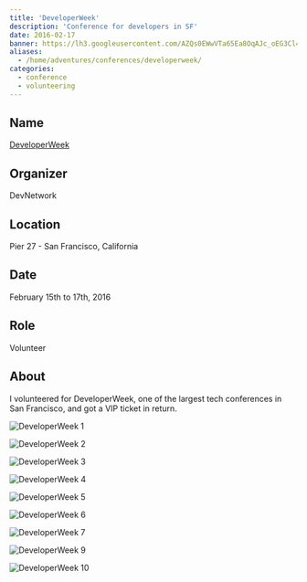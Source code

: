 ```yaml
---
title: 'DeveloperWeek'
description: 'Conference for developers in SF'
date: 2016-02-17
banner: https://lh3.googleusercontent.com/AZQs0EWwVTa65Ea8OqAJc_oEG3Cl43VlhkbwtRQBctoFI_Cr5teUxYRl0hYUZ7SlspV436ROiZheFFalxigQV43K-OdjN8kNKEb7TncEuURfvngF7VTuoXP9rnm4FbS1Tdt1DPmyyfgFdbv8GKOGd0RZAaylpPtGimN9KAt2Vr3gS8H22e8Bx-SofVyVqBgME25DCKWMqG-QrOYXwd90cxNljouZJ3RmLBtJf3viFU6cZMB2opAviV_nlLxed-XXlaV5vcbP-_WmvnsNj8Vuijhl41tlbLLGLJv8PpeOcKaNFlr-ejel2y95HNlvQLhwnNVYAoja2_aGP_XGzRcXfmWu-ByjNPzzSX7IOemAjhUjPdDuNYnyK79rk1JlTCHmHbmLvzHNAGWJ3orswS4y8V3yTjy12DfbgL2haWpLmX9koYhculaaPcpZu4eNXzB6FKy3r1ORgts_XQnjRqUYFK5M25DgszxmPN7QCqA5Cvqj25amln5Ik8GtbfPP3ggXm5IHxlVBsW1tkmtCvcCu-douOy_BL49z4mugJIPeGZzJ4qXIiy68J81hpsN0XQXiVrEJVOvgpRrxMFO7XOy5DiRZIyrceg7mb-oQOYcN0sZPXLrvRJgK9wL2mZRF8PWl=w1462-h969-no
aliases:
  - /home/adventures/conferences/developerweek/
categories:
  - conference
  - volunteering
---
```


## Name

[DeveloperWeek](https://developerweek.com 'DeveloperWeek')

## Organizer

DevNetwork

## Location

Pier 27 - San Francisco, California

## Date

February 15th to 17th, 2016

## Role

Volunteer

## About

I volunteered for DeveloperWeek, one of the largest tech conferences in San Francisco, and got a VIP ticket in return.

![DeveloperWeek 1](https://lh3.googleusercontent.com/EsArvel-nd1kgrUwLFuB1iucj9BuzMLipWNcBVO7XDlKVZDYG10hfiaiGpKn3SQSqqa7tUGYBRY9rpViDrudqvNkprudlY3LnzY4W9rxsfGjCpFPXJeu89sAtThzUs0oxjP85Qf-f0AwxptV9vsdKgh4NQMj_me8V4SFe_5OKxxYhUIjqzYpIImI6CqZnjEtLfPPvMildDAmQNdYDNeDyfyeLMnY6nPSJAqjxonbyqkLGywU-rMlok2nJBh7szgO1wuTVpPEpKdYdBBcPhQ9f4_TvXLeKBVPvUkDMvYZA49zyErvvbF1M5YdKc-liULAgLq-uX7C-M1DaEohHJefEV9R65C6GbiBaLMiQ3y4lARheh4KXLyeDEe7-ODOMi7g3nsro0NXsdZmSm9v32rX5GTj6TwOflv6cH7kw-W_PLI2P8TPi991CisSJB4lcNGqDfglMbLnhXDvAwadsfQVgVRDjzbTEcCofu4iomVs87dFMj3Jac_A-e8paqgvh3VRCXCY2lN-BWIAoPTCzxLAPbGDfls6KYUOJDTKdFJodUdjG9ljt-EgWNras6jyiekUTFyaVJNY8czgVVrl5w5a7wa9CbVPy106CkjJnmqYQbZmV4B7RpLwSp3QYdNoOcSA=s969-no)

![DeveloperWeek 2](https://lh3.googleusercontent.com/5m25ERY6QlDS6AENJ-PXKuOQR8EUCk0CcOPNMRfU7h26i8-HlqWKGu3qFCbWSU34k0fny4G7xOqNF384df72lhu1MNGCd-wETE0aUIgzxrxqXe0qIr3eOvnAN4ceKZ4XUN4D77yFBX3xPmiJlFJGyh_MDcMsFBOhjaov54KwIP2pfP-BpKH_MwBFid-znbXeIfFHPvDLkh-9-xssfdMaG6lnZ8WcFHhFYf44Q0BG6XzyMsv7cfts_wCYZCBBXDFgKABOwJeH9bnH6HZdK9MuV1lRSsxlG9-lqW8FbgMf9B6qzWSIB30vbTYFD4hX3PAPRcghCDOH_g_45wzQyfOUH_EwaO_NHUcDmAmc9uj8jb3Ri5D3VZf79PXNgwt487VafC9B5R6HdOGY5g3EzW_BUFzGuUaHIOsZPtQUa2qjXJ8s8ifrYZgZPN-bDiS5-GMlRfCCdJoqI9-PJUlIzVGaUCXhCoUC02e0HpGrX-jBK59LPqvuKb9RCV6qIrsHAOu3LUDtdu81Ohi3454XgW4WnHf7tUe56oX23wN4j42zH2fGW8hDTHxTejVbQjKtBJUsQ0gF10MRJ1LNtalHxvgJBQ4O4s0PvPmUcPzgn13KmTkiHDvK6iC1Oqeg_Vp5YXoN=w927-h969-no)

![DeveloperWeek 3](https://lh3.googleusercontent.com/8laaXQXMNQZKBfjAjKIezRI1NoNJjYykJk9ahwQQ5dXclJenId2sNlzZDkvwJkMgmwzDwhMO01zIzWw7da690XhunhNdyjOtisaTCEkD-OBsdlylaVzfXRYkboXVPm2R4FG5PZoICNQFCYI5ibrZM2CYWWVuKGOgGWUowtgE_mDDfMYOANRWVzHRoGDCjfdGadxEQdapkVgz0Vf_sD7d1EnDmilfqRS3T9rEF5GaXacvxRB9Ne_pwiqZGqRF_Wex2sLIZyVCkvC2WZM1Vxh4KB6h89XJK1Boa1SvO5VTh0UaKl1zojjQ3Um0qSxe5UcikCOdrrNA532gd0AHSGbNedG8luWiR6OZoZDfF9T1PZ4PvFIZ6vse69EthG_WaxfxWXkByNvsNjOilPYy-74RAudgOFubwjYxIBDMzDt7bKPTXfMCa3F3DDtSdSygRTbWkqcwTuvAqBzA_y9R7BpTBWVbzQBjpqbBFYykBnyaguYExsPBwIEo3d1XKINoqzM9kWv_f_o-j1blH4U2IDad_OtGPiShd0up9E79HZFLW2s-jPwMxCFahKQn_1K5s-wSFTiPsIMuCl3jZAvhNL8gQW41gCF-hBdRsBXl2Su_MNbxIGJtUKSHckWONHSlyBJQ=w1292-h969-no)

![DeveloperWeek 4](https://lh3.googleusercontent.com/XlgtfXZ_xGucyAnyM_fku007-pHNHdpt_jdo1j4i_W96aRFZ_KNxU5BcOzkmF7bl9twW_KTqsJCguP9cM2MbbvY-ewbufMCnsKC2KEYh8Ej4BiSK8vKdyTlNWvCQW-35S4qIpwiJeYXKAGzmaBuZqZJ0Z-fLnwCQXQRfvy0jO7y0qAWmhnwErfVVSuIdqtQ4ig_yg08221n4rXoboJW3p2ELYSbrZjjQAZRGx4F0mNNud6L-_BbS6GCuDsvgRuHOZkBTuK4WYbpCIDiTw2-zCvohg-624DlZ-rCruVLXYnBmzxZreB6526V-vXz8hy4L91k-VID0aY9wNreecV6FUFUcuhzNFMGKKJEb6DAsdX5imTaxCrZuHrtYZjNjmC3kTEDX1mS5TzVNflM_eds5QMHPR656fu3EjXTIpoQKT1Sqp86TnIZeBgF8bhtj4xEABs7Qvai5fwqc2_XL-gkV7hIIlbUN1wa2lIWhyJuszwoiKJ-IMLb7qcsP0bfj6Kvxv0iPueCpOrK-Filjwb-j9-xPd3H1ELTPJ1FgDtReY6goCxai3Dfs84JAvWFyXgm2PqZ8CizJWBQFYjW55jJkECPH78zli-oUWWy7lI4tdOiKDh-2lNkTd1msZaW_A8OA=w1292-h969-no)

![DeveloperWeek 5](https://lh3.googleusercontent.com/mqb_-Ga2QE5NAJCq2YrQo0KjS9RmBwpiWzIg_bs_mMGYKXTGDa2grns_zY7s-1iQsCefkCk4j-tvFCW7uwQmUEW4Hou7ltlrf_q1IASfFiLhna2FOkNUbWWf_-P0ys1bJaqSNBO1LOGHbEGhd7pImqfC0_fvPztzGYy8A3-Esb_e93q-_k---Cx4eyvEl0RjZtQmCfAUotbVD1diNethgtZx_OWQrw2L9lZ-1cyP-iuwl_epy2rE3D6QAxSHJn6RmcE6lLxtbFnGh8Av_T9DHfItvPDs7CUIpqVlN8qbnWO9IXvwCcNDIZeMV0sZFaNLfOfUnevD3rlqzfoPCcqtG0HvyaYL5bvwPem-ZiF2Gg79PRZ4YjfxAET2If-3DAWRKIna5wa3CVNtl6CSqtzNMW05dV2R_U5-Mzw4KxW3aVuxiAqoSN25uwJrvItF9gco8MfKtyW26iRjdaKZWp0eIx6dgg9AbfiKHEgQS6tjl1EomxpigKKzDliGRKNyng0zoIC3haA3FgozeO3F2_aLfGUIVfy5I9ggN84wVzHBx8xtVjh2ERmpSv_S1Ps1w7uzRqUK48PMvpQDDgFmzLXVblz_k3kzy2Hxz64zjEAiJtc_TG27rajPBq2iFphO6QhT=w1292-h969-no)

![DeveloperWeek 6](https://lh3.googleusercontent.com/wyYHyEAXEqW8fjwRu6yMmH_709yF5DWmrfRVo3o8lZNYMa3M_Jnoh6m8M0C7s2gE6pZZEToj_hcj0GeqBnbtlf-7oq2sWhxiMoNhd4903JnI52kYucEzf_KgS3f31btT_wl6lkcZ-8d4muloTi1E7VEtLastwGPNwutaLNBrC833nAPJ6YmIERZab7-zRxjApnNX3wH0FJzO3gkjrTry_ptXyrSslWTirzcx24yW1kY8v5Lxz8XsJ4-2kkbx0HNbYv-ph_MlOoUkHG07ETBsiUy-Qpry8NVH-FO7PnyfWiHswq_yU4JF3wBGtRu-eOlMWnl8ap0WFu15wZ1ZxaBRRW5Ba1O22_-UviM-Y5JFjQCTG0GOS_9_88sUKtsDJ1IaTooBg8w3cHO_hF6uU8zOkq1y6fCgrA5LDuSV-3wRoerxDXLvCibNIIFCduHGp_sILKbtMvby_rxnifwc1K98DVelYDtHkdDs6x0aaq6ijgOddjYiq0jzcgwiQ7eHtj3-kQ58jxyEErKMhPmBO7ZaIJhTpgoL2nH8cJqCNt-n4DQNI6XUMjo9_nU9FoC2We9EmqbdarGgw4zjqD4IbLAQyOgfrc_3-ZUPtCmMttWaysj6F7L8Z2XZPIt2W-wmsx1I=w289-h220-no)

![DeveloperWeek 7](https://lh3.googleusercontent.com/Y6VC-UMYDYhhEdzFdTo_pAD6uDLzQv-NLKb-86pykDayDS6VwRCMWo7SdVEvXg7fdaQM_xDR7f8SfPxSS2of7pY7_a5MSN776EZQ3yJ3Siy-qxT7m8tA9PmVczNwB4hKViEjWdYcsHgi0WqAVL3vHXNNff-3MEGtkptE3MJivzvjKOR_UoMqacYzsdalJ6UjWdiHCETBSmMpeqAbskYNi3ftRRcstA7XhWtA1X4Mgr6qzBSoAOi5atZhUa98ucrLU8wTr3uUanu5LHSPt3Bip73Fb0YSTxf4mJKoHz5LTHIALb6Iy8pnRYEQJiRW13UY4TWkPt6QDoatbAUCOtHUCB80q-3pEZEG2deMB0-wQ2c5EIoI79dxP4LrfTOlHaDM4pRaHfaDzln_0bIGeEHcnbxAPe917ettIRRhy7ttr7mxggJM08Z1klLaPArceH64H_zMv_jmit_JyiEVkA2qcqA-J0n51aNHLdPDNc9hQdjCw9DV-DnDXsP_6rKzmwXZZ9d4aoZp_HNSw66CLFRFFv02oPkZSQRJ1lfQEduquQeaUNaFUlZw1I_w1-AFAfDMWcePHKDYcRK2ZJpzg_POzc7esT1-AI5KhN8ZGkFzQ8wk_iG9g2Da49j1qk52PABK=w276-h220-no)

![DeveloperWeek 9](https://lh3.googleusercontent.com/jkkqqe0bhoOe4QMHyAAOQcD7qE2t2GFG0SgngQ_XIGd2yUjCedg7HU80jxarfWObpn4K8pgrVFC1pikx0hCVr-hWn1u-U_CTECD0Jkowm9QOqFQL75XaaXVTd4u4PL8_1rEjO-K_YeEpr6GitnVS_UhRTxh4iSZ39FoK3ScYShZNH1ZTRIfQqDFOC3ft_ZVBjdQtMptbht1BnS4ehytruRdAycrh8Q6Nxs8Dr3Yn5uyZT7-D-CfhGIidGtn8pvVYzFCGdLNW46eL1PB8X6BMG_TB-tWAefVz6ss40JWP6_kVx9WROLayT_xUlAF5MU8tN1nlieQXBzet2yVbw8W8tV4n3cOAlapevuryMY7ku3yrI6kzQOju_VhKeWYUSUEp1L91p-JYwyjKUMIan8ygqR7os8CwhatcJaUQHJJBUG_pQEHOVQtatGbUOUYp2lAcnZzsiZQkbrVB85u8wzI3wz_LUMewGrGL2KR_TzOP9uvETjNdVEgNlrg21rVQZOUZL3O586ipwEkjRtb0zAWsF6cOahFlwuyjyixTzeI-DKbJ-ti7HZ-QkUgBwN6rfmPYTEp9Ln1cFR4nAYPoRn43z3x5-jt1JsokZckzFRYBxgmRGBfGzXoyEFbUXHLBUqfq=s969-no)

![DeveloperWeek 10](https://lh3.googleusercontent.com/HU4aptRhn8qLw8Pak9nfPJne2IyluDtnl-tKTba1ulFItihW4_gb61lOFHocUpkMJPO7Xi4KUTVbqEh7sM4a-_xE2eoYBJKdOclT-7MmaMAM-R6y0cTounKeUX1vzoq8FvtBGA1I2ZSCvONGCGdYSYXAlOwK42sfF9QgCtCRYeEa_BpNuXTYaHTeP4jbw2Zx6yTLLHeNQRcu2G48DdcMfsbt6OgMy8h0Xf6V-jpZhl007q0Qln4hW4q-SIZpEZrfQ0l5vDKlbbH0ncmQnFQCvYBbTozqNyPKVrQLIyZj8hLn47A5w9_u8bD3HPKoKwCSccRb6WJwxbvJa6A6o7Q55zqsZYLl8i5tumarc_bqV7pVFSL7Axk4WKogqSEF6-pT3nf1v9a_KCugfxN4Q8uNh4J6N29PBBmyEwNcvzl5QL2BbfjqWC4KZjwLPh0GjzfbYPvTpJBiyBaSL9E-GL_CgR3Rv00CtOB8kUqFOSLOURauiXT1RM9VCFgZwW2k5lqwKgbG9rFo1-xoAhGGXGYj6nYK6P48aBpzog5Mz6KoZBxQ3QVroSmZzJ81NfEDFxQtoeCajRJaFN8P14TB1ghYn7v7IJZGc2o-gMMM4GnRW6iUlCqWRJaJjjDny5gsYEoa=w293-h220-no)
